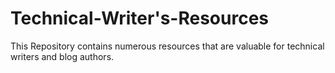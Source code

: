 # Technical-Writer's-Resources
This Repository contains numerous resources that are valuable for technical writers and blog authors.
